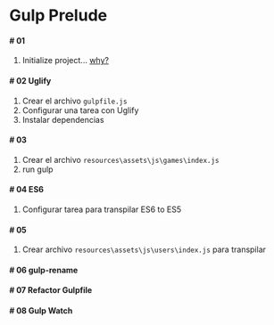 Gulp Prelude
==================

#### # 01
1. Initialize project... [why?](https://www.npmjs.com)

#### # 02 Uglify
1. Crear el archivo `gulpfile.js`
2. Configurar una tarea con Uglify
3. Instalar dependencias

#### # 03
1. Crear el archivo `resources\assets\js\games\index.js`
2. run gulp

#### # 04 ES6
1.  Configurar tarea para transpilar ES6 to ES5

#### # 05
1.  Crear archivo `resources\assets\js\users\index.js` para transpilar

#### # 06 gulp-rename

#### # 07 Refactor Gulpfile

#### # 08 Gulp Watch
